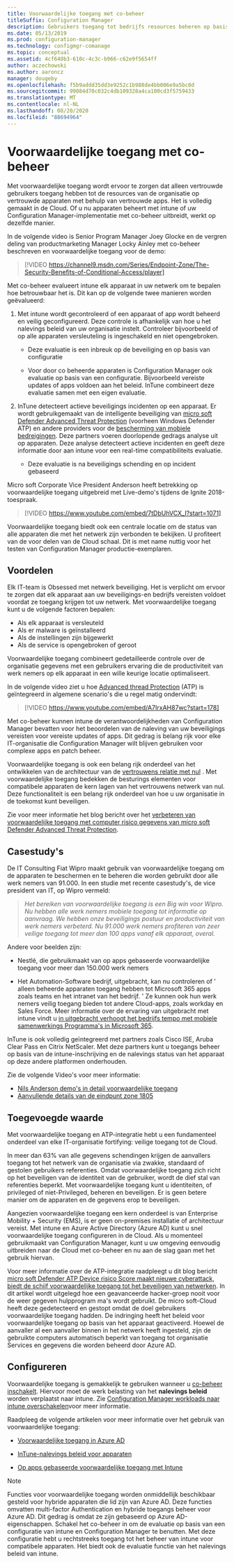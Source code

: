 ```yaml
---
title: Voorwaardelijke toegang met co-beheer
titleSuffix: Configuration Manager
description: Gebruikers toegang tot bedrijfs resources beheren op basis van nalevings regels van intune
ms.date: 05/13/2019
ms.prod: configuration-manager
ms.technology: configmgr-comanage
ms.topic: conceptual
ms.assetid: 4cf640b3-610c-4c3c-b966-c62e9f5654ff
author: aczechowski
ms.author: aaroncz
manager: dougeby
ms.openlocfilehash: f5b9addd35dd3e9252c1b988de4bb006e9a5bc0d
ms.sourcegitcommit: 99084d70c032c4db109328a4ca100cd3f5759433
ms.translationtype: MT
ms.contentlocale: nl-NL
ms.lasthandoff: 08/20/2020
ms.locfileid: "88694964"
---
```

# <a name="conditional-access-with-co-management"></a>Voorwaardelijke toegang met co-beheer

Met voorwaardelijke toegang wordt ervoor te zorgen dat alleen vertrouwde gebruikers toegang hebben tot de resources van de organisatie op vertrouwde apparaten met behulp van vertrouwde apps. Het is volledig gemaakt in de Cloud. Of u nu apparaten beheert met intune of uw Configuration Manager-implementatie met co-beheer uitbreidt, werkt op dezelfde manier.

In de volgende video is Senior Program Manager Joey Glocke en de vergren deling van productmarketing Manager Locky Ainley met co-beheer beschreven en voorwaardelijke toegang voor de demo:

> [!VIDEO https://channel9.msdn.com/Series/Endpoint-Zone/The-Security-Benefits-of-Conditional-Access/player]

Met co-beheer evalueert intune elk apparaat in uw netwerk om te bepalen hoe betrouwbaar het is. Dit kan op de volgende twee manieren worden geëvalueerd:

1. Met intune wordt gecontroleerd of een apparaat of app wordt beheerd en veilig geconfigureerd. Deze controle is afhankelijk van hoe u het nalevings beleid van uw organisatie instelt. Controleer bijvoorbeeld of op alle apparaten versleuteling is ingeschakeld en niet opengebroken.  

    - Deze evaluatie is een inbreuk op de beveiliging en op basis van configuratie  

    - Voor door co beheerde apparaten is Configuration Manager ook evaluatie op basis van een configuratie. Bijvoorbeeld vereiste updates of apps voldoen aan het beleid. InTune combineert deze evaluatie samen met een eigen evaluatie.  

2. InTune detecteert actieve beveiligings incidenten op een apparaat. Er wordt gebruikgemaakt van de intelligente beveiliging van [micro soft Defender Advanced Threat Protection](/windows/security/threat-protection/microsoft-defender-atp/microsoft-defender-advanced-threat-protection) (voorheen Windows Defender ATP) en andere providers voor de [bescherming van mobiele bedreigingen](https://www.lookout.com/about/partners/microsoft). Deze partners voeren doorlopende gedrags analyse uit op apparaten. Deze analyse detecteert actieve incidenten en geeft deze informatie door aan intune voor een real-time compatibiliteits evaluatie.  

    - Deze evaluatie is na beveiligings schending en op incident gebaseerd  

Micro soft Corporate Vice President Anderson heeft betrekking op voorwaardelijke toegang uitgebreid met Live-demo's tijdens de Ignite 2018-toespraak. 

> [!VIDEO https://www.youtube.com/embed/7tDbUhVCX_I?start=1071]

Voorwaardelijke toegang biedt ook een centrale locatie om de status van alle apparaten die met het netwerk zijn verbonden te bekijken. U profiteert van de voor delen van de Cloud schaal. Dit is met name nuttig voor het testen van Configuration Manager productie-exemplaren.


## <a name="benefits"></a>Voordelen

Elk IT-team is Obsessed met netwerk beveiliging. Het is verplicht om ervoor te zorgen dat elk apparaat aan uw beveiligings-en bedrijfs vereisten voldoet voordat ze toegang krijgen tot uw netwerk. Met voorwaardelijke toegang kunt u de volgende factoren bepalen: 
- Als elk apparaat is versleuteld  
- Als er malware is geïnstalleerd  
- Als de instellingen zijn bijgewerkt  
- Als de service is opengebroken of geroot  

Voorwaardelijke toegang combineert gedetailleerde controle over de organisatie gegevens met een gebruikers ervaring die de productiviteit van werk nemers op elk apparaat in een wille keurige locatie optimaliseert.

In de volgende video ziet u hoe [Advanced thread Protection](https://www.microsoft.com/windowsforbusiness/windows-atp) (ATP) is geïntegreerd in algemene scenario's die u regel matig ondervindt:

> [!VIDEO https://www.youtube.com/embed/A7IrxAH87wc?start=178]

Met co-beheer kunnen intune de verantwoordelijkheden van Configuration Manager bevatten voor het beoordelen van de naleving van uw beveiligings vereisten voor vereiste updates of apps. Dit gedrag is belang rijk voor elke IT-organisatie die Configuration Manager wilt blijven gebruiken voor complexe apps en patch beheer.

Voorwaardelijke toegang is ook een belang rijk onderdeel van het ontwikkelen van de architectuur van de [vertrouwens relatie met nul](https://cloudblogs.microsoft.com/microsoftsecure/2018/06/14/building-zero-trust-networks-with-microsoft-365/) . Met voorwaardelijke toegang bedekken de besturings elementen voor compatibele apparaten de kern lagen van het vertrouwens netwerk van nul. Deze functionaliteit is een belang rijk onderdeel van hoe u uw organisatie in de toekomst kunt beveiligen.

Zie voor meer informatie het blog bericht over het [verbeteren van voorwaardelijke toegang met computer risico gegevens van micro soft Defender Advanced Threat Protection](https://techcommunity.microsoft.com/t5/Enterprise-Mobility-Security/Enhancing-conditional-access-with-machine-risk-data-from-Windows/ba-p/250559).



## <a name="case-studies"></a>Casestudy's

De IT Consulting Fiat Wipro maakt gebruik van voorwaardelijke toegang om de apparaten te beschermen en te beheren die worden gebruikt door alle werk nemers van 91.000. In een studie met recente casestudy's, de vice president van IT, op Wipro vermeld:

> *Het bereiken van voorwaardelijke toegang is een Big win voor Wipro. Nu hebben alle werk nemers mobiele toegang tot informatie op aanvraag.* 
>  *We hebben onze beveiligings postuur en productiviteit van werk nemers verbeterd. Nu 91.000 werk nemers profiteren van zeer veilige toegang tot meer dan 100 apps vanaf elk apparaat, overal.*

<!-- waiting for the case study to be public
For more information, see [Wipro drives mobile productivity with Microsoft cloud security tools to improve customer engagements](https://customers.microsoft.com/story/446f72f9-2f50-4697-b688-6d279786e010)
-->

Andere voor beelden zijn: 

- Nestlé, die gebruikmaakt van op apps gebaseerde voorwaardelijke toegang voor meer dan 150.000 werk nemers  

- Het Automation-Software bedrijf, uitgebracht, kan nu controleren of ' alleen beheerde apparaten toegang hebben tot Microsoft 365 apps zoals teams en het intranet van het bedrijf. ' Ze kunnen ook hun werk nemers veilig toegang bieden tot andere Cloud-apps, zoals workday en Sales Force. Meer informatie over de ervaring van uitgebracht met intune vindt u [in uitgebracht verhoogt het bedrijfs tempo met mobiele samenwerkings Programma's in Microsoft 365](https://customers.microsoft.com/story/cadence-partner-professional-services-microsoft-365).

InTune is ook volledig geïntegreerd met partners zoals Cisco ISE, Aruba Clear Pass en Citrix NetScaler. Met deze partners kunt u toegangs beheer op basis van de intune-inschrijving en de nalevings status van het apparaat op deze andere platformen onderhouden.

Zie de volgende Video's voor meer informatie:
- [Nils Anderson demo's in detail voorwaardelijke toegang](https://youtu.be/8321obNofgM?t=547)  
- [Aanvullende details van de eindpunt zone 1805](https://youtu.be/f-ILlEuBFZg?t=196)  


## <a name="value-proposition"></a>Toegevoegde waarde

Met voorwaardelijke toegang en ATP-integratie hebt u een fundamenteel onderdeel van elke IT-organisatie fortifying: veilige toegang tot de Cloud.

In meer dan 63% van alle gegevens schendingen krijgen de aanvallers toegang tot het netwerk van de organisatie via zwakke, standaard of gestolen gebruikers referenties. Omdat voorwaardelijke toegang zich richt op het beveiligen van de identiteit van de gebruiker, wordt de dief stal van referenties beperkt. Met voorwaardelijke toegang kunt u identiteiten, of privileged of niet-Privileged, beheren en beveiligen. Er is geen betere manier om de apparaten en de gegevens erop te beveiligen.

Aangezien voorwaardelijke toegang een kern onderdeel is van Enterprise Mobility + Security (EMS), is er geen on-premises installatie of architectuur vereist. Met intune en Azure Active Directory (Azure AD) kunt u snel voorwaardelijke toegang configureren in de Cloud. Als u momenteel gebruikmaakt van Configuration Manager, kunt u uw omgeving eenvoudig uitbreiden naar de Cloud met co-beheer en nu aan de slag gaan met het gebruik hiervan.

Voor meer informatie over de ATP-integratie raadpleegt u dit blog bericht [micro soft Defender ATP Device risico Score maakt nieuwe cyberattack, biedt de schijf voorwaardelijke toegang tot het beveiligen van netwerken](https://cloudblogs.microsoft.com/microsoftsecure/2018/11/28/windows-defender-atp-device-risk-score-exposes-new-cyberattack-drives-conditional-access-to-protect-networks/). In dit artikel wordt uitgelegd hoe een geavanceerde hacker-groep nooit voor de weer gegeven hulpprogram ma's wordt gebruikt. De micro soft-Cloud heeft deze gedetecteerd en gestopt omdat de doel gebruikers voorwaardelijke toegang hadden. De indringing heeft het beleid voor voorwaardelijke toegang op basis van het apparaat geactiveerd. Hoewel de aanvaller al een aanvaller binnen in het netwerk heeft ingesteld, zijn de gebruikte computers automatisch beperkt van toegang tot organisatie Services en gegevens die worden beheerd door Azure AD.



## <a name="configure"></a>Configureren

Voorwaardelijke toegang is gemakkelijk te gebruiken wanneer u [co-beheer inschakelt](how-to-enable.md). Hiervoor moet de werk belasting van het **nalevings beleid** worden verplaatst naar intune. Zie [Configuration Manager workloads naar intune overschakelen](how-to-switch-workloads.md)voor meer informatie. 

Raadpleeg de volgende artikelen voor meer informatie over het gebruik van voorwaardelijke toegang: 

- [Voorwaardelijke toegang in Azure AD](/azure/active-directory/conditional-access/overview)  

- [InTune-nalevings beleid voor apparaten](/intune/device-compliance)  

- [Op apps gebaseerde voorwaardelijke toegang met Intune](/intune/app-based-conditional-access-intune)  

> [!Note]  
> Functies voor voorwaardelijke toegang worden onmiddellijk beschikbaar gesteld voor hybride apparaten die lid zijn van Azure AD. Deze functies omvatten multi-factor Authentication en hybride toegangs beheer voor Azure AD. Dit gedrag is omdat ze zijn gebaseerd op Azure AD-eigenschappen. Schakel het co-beheer in om de evaluatie op basis van een configuratie van intune en Configuration Manager te benutten. Met deze configuratie hebt u rechtstreeks toegang tot het beheer van intune voor compatibele apparaten. Het biedt ook de evaluatie functie van het nalevings beleid van intune.